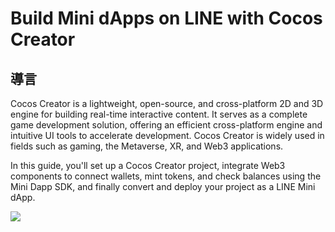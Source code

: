 # Build Mini dApps on LINE with Cocos Creator

## 導言<a id="introduction"></a>

Cocos Creator is a lightweight, open-source, and cross-platform 2D and 3D engine for building real-time interactive content. It serves as a complete game development solution, offering an efficient cross-platform engine and intuitive UI tools to accelerate development. Cocos Creator is widely used in fields such as gaming, the Metaverse, XR, and Web3 applications.

In this guide, you'll set up a Cocos Creator project, integrate Web3 components to connect wallets, mint tokens, and check balances using the Mini Dapp SDK, and finally convert and deploy your project as a LINE Mini dApp.

![](/img/minidapps/cocos-creator/cocos-infographics.png)
